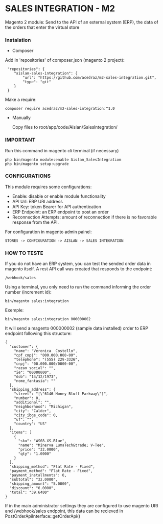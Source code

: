 # SALES INTEGRATION - M2 #

Magento 2 module: Send to the API of an external system (ERP), the data of the orders that enter the virtual store

### Instalation ###

* Composer

Add in 'repositories' of composer.json (magento 2 project):

     "repositories": {
        "aislan-sales-integration": {
            "url": "https://github.com/acedraz/m2-sales-integration.git",
            "type": "git"
        }
     }

Make a require:

    composer require acedraz/m2-sales-integration:^1.0

* Manually
    
    Copy files to root/app/code/Aislan/SalesIntegration/
    
### IMPORTANT ###

Run this command in magento cli terminal (if necessary)

    php bin/magento module:enable Aislan_SalesIntegration
    php bin/magento setup:upgrade

### CONFIGURATIONS ###

This module requires some configurations:
    
* Enable: disable or enable module functionality
* API Url: ERP URI address
* API Key: token Bearer for API authentication
* ERP Endpoint: an ERP endpoint to post an order
* Reconnection Attempts: amount of reconnection if there is no favorable response from the API.

For configuration in magento admin painel:

    STORES -> CONFIGURATION -> AISLAN -> SALES INTEGRATION
    
### HOW TO TESTE ###
     
If you do not have an ERP system, you can test the sended order data in magento itself. A rest API call was created that responds to the endpoint:

    /webhook/sales
    
Using a terminal, you only need to run the command informing the order number (increment id):
    
    bin/magento sales:integration
    
Exemple: 

    bin/magento sales:integration 000000002

It will send a magento 000000002 (sample data installed) order to ERP endpoint following this structure:

    {
      "customer": {
        "name": "Veronica  Costello",
        "cpf_cnpj": "000.000.000-00",
        "telephone": "(555) 229-3326",
        "cnpj": "00.000.000/0000-00",
        "razao_social": "",
        "ie": "00000000",
        "dob": "14/12/1973",
        "nome_fantasia": ""
      },
      "shipping_address": {
        "street": "[\"6146 Honey Bluff Parkway\"]",
        "number": 0,
        "additional": "",
        "neighborhood": "Michigan",
        "city": "Calder",
        "city_ibge_code": 0,
        "uf": "",
        "country": "US"
      },
      "items": [
        {
          "sku": "WS08-XS-Blue",
          "name": "Minerva LumaTech&trade; V-Tee",
          "price": "32.0000",
          "qty": "1.0000"
        }
      ],
      "shipping_method": "Flat Rate - Fixed",
      "payment_method": "Flat Rate - Fixed",
      "payment_installments": 0,
      "subtotal": "32.0000",
      "shipping_amount": "5.0000",
      "discount": "0.0000",
      "total": "39.6400"
    }

If in the main administrator settings they are configured to use magento URI and /webhook/sales endpoint, this data can be recieved in PostOrderApiInterface::getOrderApi()
